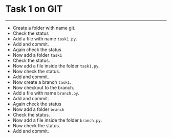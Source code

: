 # Task 1 on GIT
---------------
* Create a folder with name git.
* Check the status
* Add a file with name `task1.py`.
* Add and commit.
* Again check the status
* Now add a folder `task1`
* Check the status.
* Now add a file inside the folder `task1.py`.
* Now check the status.
* Add and commit.
* Now create a branch `task1`.
* Now checkout to the branch.
* Add a file with name `branch.py`.
* Add and commit.
* Again check the status
* Now add a folder `branch`
* Check the status.
* Now add a file inside the folder `branch.py`.
* Now check the status.
* Add and commit.